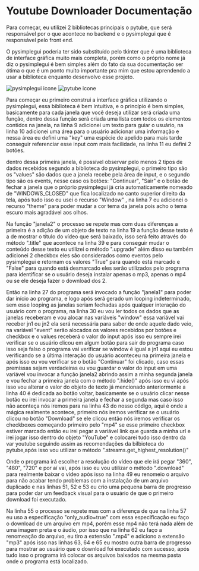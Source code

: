 <h1>Youtube Downloader Documentação</h1>

<p>
  Para começar, eu utilizei 2 bibliotecas principais o pytube, que será responsável por o que acontece no backend e o pysimplegui que é responsável pelo front end.
</p>
<p>
  O pysimplegui poderia ter sido substituído pelo tkinter que é uma biblioteca de interface gráfica muito mais completa, porém como o próprio nome já diz o pysimplegui é bem simples além do fato da sua documentação ser ótima o que é um ponto muito importante pra mim que estou aprendendo a usar a biblioteca enquanto desenvolvo esse projeto.
</p>
 <img src="https://upload.wikimedia.org/wikipedia/commons/0/06/PySimpleGUI_logo.png" alt="pysimplegui icone"> 
 <img src="https://warehouse-camo.ingress.cmh1.psfhosted.org/42d43def1c8634a6c158def4846894bc2afd542b/68747470733a2f2f6173736574732e6e69636b666963616e6f2e636f6d2f67682d7079747562652e6d696e2e737667" alt="pytube icone"><br>
<p>
  Para começar eu primeiro construi a interface gráfica utilizando o pysimplegui, essa biblioteca é bem intuitiva, e o princípio é bem simples, basicamente para cada janela que você deseja utilizar será criada uma função, dentro dessa função será criada uma lista com todos os elementos contidos na janela, na linha 9 adicionei um texto para guiar o usuário, na linha 10 adicionei uma área para o usuário adicionar uma informação e nessa área eu defini uma "key" uma espécie de apelido para mais tarde conseguir referenciar esse input com mais facilidade, na linha 11 eu defini 2 botões.
</p> 

<p>
  dentro dessa primeira janela, é possível observar pelo menos 2 tipos de dados recebidos segundo a biblioteca do pysimplegui, o primeiro tipo são os "values" são dados que a janela recebe pela área de input, e o segundo tipo são os events, nesse caso os botões:  "Continuar", "Sair" e o botão de fechar a janela que o próprio pysimplegui já cria automaticamente nomeado de "WINDOWS_CLOSED" que fica localizado no canto superior direito da tela, após tudo isso eu usei o recurso "Window" , na linha 7 eu adicionei o recurso "theme" para poder mudar a cor tema da janela pois acho o tema escuro mais agradável aos olhos.
</p>
<p>
  Na função "janela2" o processo se repete mas com duas diferenças a primeira é a adição de um objeto de texto na linha 19 a função desse texto é a de mostrar o título do vídeo que será baixado, isso será feito através do método ".title" que acontece na linha 39 e para conseguir mudar o conteúdo desse texto eu utilizei o método ".upgrade" além disso eu também adicionei 2 checkbox eles são considerados como eventos pelo pysimplegui e retornam os valores "True" para quando está marcado e "False" para quando está desmarcado eles serão utilizados pelo programa para identificar se o usuário deseja instalar apenas o mp3, apenas o mp4 ou se ele deseja fazer o download dos 2.
</p>
<p>
  Então na linha 27 do programa será invocado a função "janela1" para poder dar início ao programa, e logo após será gerado um looping indeterminado, sem esse looping as janelas seriam fechadas após qualquer interação do usuário com o programa, na linha 30 eu vou ler todos os dados que as janelas receberam e vou alocar nas variáveis "window" essa variável vai receber jn1 ou jn2 ela será necessária para saber de onde aquele dado veio, na variável "event" serão alocados os valores recebidos por botões e checkbox e o values receberá o valor do input após isso eu sempre irei verificar se o usuário clicou em algum botão para sair do programa caso isso seja falso o programa vai verificar se window é igual a jn1 aqui eu estou verificando se a última interação do usuário aconteceu na primeira janela e após isso eu vou verificar se o botão "Continuar" foi clicado, caso essas premissas sejam verdadeiras eu vou guardar o valor do input em uma variável vou invocar a função janela2 abrindo assim a minha segunda janela e vou fechar a primeira janela com o método ".hide()" após isso eu vi após isso vou alterar o valor do objeto de texto já mencionado anteriormente a linha 40 é dedicada ao botão voltar, basicamente se o usuário clicar nesse botão eu irei invocar a primeira janela e fechar a segunda mas caso isso não aconteça nós iremos para na linha 43 do nosso código, aqui é onde a mágica realmente acontece, primeiro nós iremos verificar se o usuário clicou no botão "Download" se ele clicou então nós iremos verificar os checkboxes começando primeiro pelo "mp4" se esse primeiro checkbox estiver marcado então eu irei pegar a variável link que guarda a minha url e irei jogar isso dentro do objeto "YouTube" e colocarei tudo isso dentro da var youtube seguindo assim as recomendações da bilbioteca do pytube,após isso vou utilizar o método ".streams.get_highest_resolution()"
</p>
<p>
  Onde o programa irá escolher a resolução do vídeo que ele irá pegar "360", "480", "720" e por aí vai, após isso eu vou utilizar o método ".download" para realmente baixar o vídeo após isso na linha 49 eu renomeio o arquivo para não acabar tendo problemas com a instalação de um arquivo duplicado e nas linhas 51, 52 e 53 eu crio uma pequena barra de progresso para poder dar um feedback visual para o usuário de que o primeiro download foi executado.
</p>
<p>
  Na linha 55 o processo se repete mas com a diferença de que na linha 57 eu uso a especificação "only_audio=true" com essa especificação eu faço o download de um arquivo em mp4, porém esse mp4 não terá nada além de uma imagem preta e o áudio, por isso que na linha 62 eu faço a renomeação do arquivo, eu tiro a extensão ".mp4" e adiciono a extensão "mp3" após isso nas linhas 63, 64 e 65 eu mostro outra barra de progresso para mostrar ao usuário que o download foi executado com sucesso, após tudo isso o programa irá colocar os arquivos baixados na mesma pasta onde o programa está localizado.
</p>
